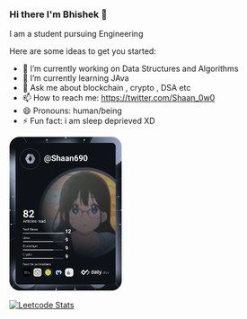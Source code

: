 ### Hi there I'm Bhishek 👋

I am a student pursuing Engineering 

Here are some ideas to get you started:

- 🔭 I’m currently working on Data Structures and Algorithms
- 🌱 I’m currently learning JAva
- 💬 Ask me about blockchain , crypto , DSA etc
- 📫 How to reach me: https://twitter.com/Shaan_0w0
- 😄 Pronouns: human/being
- ⚡ Fun fact: i am sleep deprieved XD

<a href="https://app.daily.dev/Shaan690"><img src="https://github.com/Bhishek29/bhishek29/blob/main/devcard.svg" width="200" alt="BSHK JIFFY's Dev Card"/></a>

[![Leetcode Stats](https://leetcard.Bhishek29/Bhishek29)](https://leetcode.com/bhishek29)


